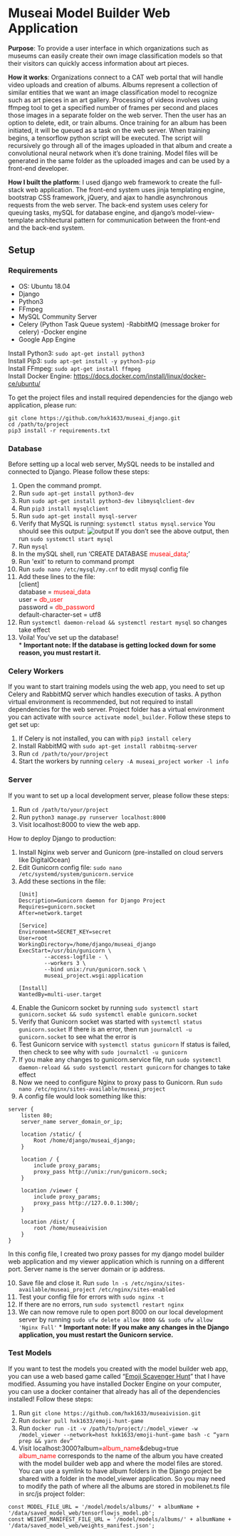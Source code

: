 # Museai Model Builder Web Application

**Purpose**: To provide a user interface in which organizations such as museums can easily 
create their own image classification models so that their visitors can quickly access information 
about art pieces.

**How it works**: Organizations connect to a CAT web portal that will handle video uploads and creation of albums. Albums represent a collection of similar entities that we want an image classification model to recognize such as art pieces in an art gallery. Processing of videos involves using ffmpeg tool to get a specified number of frames per second and places those images in a separate folder on the web server. Then the user has an option to delete, edit, or train albums. Once training for an album has been initiated, it will be queued as a task on the web server. When training begins, a tensorflow python script will be executed. The script will recursively go through all of the images uploaded in that album and create a convolutional neural network when it’s done training. Model files will be generated in the same folder as the uploaded images and can be used by a front-end developer.

**How I built the platform**: I used django web framework to create the full-stack web application. The front-end system uses jinja templating engine, bootstrap CSS framework, jQuery, and ajax to handle asynchronous requests from the web server. The back-end system uses celery for queuing tasks, mySQL for database engine, and django’s model-view-template architectural pattern for communication between the front-end and the back-end system.

## Setup

### Requirements
* OS: Ubuntu 18.04
* Django
* Python3
* FFmpeg
* MySQL Community Server
* Celery (Python Task Queue system) -RabbitMQ (message broker for celery) -Docker engine
* Google App Engine

Install Python3: `sudo apt-get install python3` <br>
Install Pip3: `sudo apt-get install -y python3-pip` <br>
Install FFmpeg: `sudo apt-get install ffmpeg` <br>
Install Docker Engine: https://docs.docker.com/install/linux/docker-ce/ubuntu/ <br>

To get the project files and install required dependencies for the django web application, please run:

`git clone https://github.com/hxk1633/museai_django.git` <br>
`cd /path/to/project` <br>
`pip3 install -r requirements.txt`

### Database
Before setting up a local web server, MySQL needs to be installed and connected to Django. Please follow these steps:
1. Open the command prompt.
2. Run `sudo apt-get install python3-dev`
3. Run `sudo apt-get install python3-dev libmysqlclient-dev`
4. Run `pip3 install mysqlclient`
5. Run `sudo apt-get install mysql-server`
6. Verify that MySQL is running: `systemctl status mysql.service`
   You should see this output:
   ![output](https://github.com/hxk1633/museai_django/assets/34976129/3f48cc07-e898-4f66-996c-45ccc31b611a)
  If you don’t see the above output, then run `sudo systemctl start mysql`
7. Run `mysql`
8. In the mySQL shell, run ‘CREATE DATABASE <span style="color: red">museai_data</span>;’
9. Run 'exit' to return to command prompt
10. Run `sudo nano /etc/mysql/my.cnf` to edit mysql config file
11. Add these lines to the file: <br>
    [client] <br>
    database = <span style="color: red">museai_data</span> <br>
    user = <span style="color: red">db_user</span> <br>
    password = <span style="color: red">db_password</span> <br>
    default-character-set = utf8
12. Run `systemctl daemon-reload && systemctl restart mysql` so changes take effect
13. Voila! You’ve set up the database! <br>
\* **Important note: If the database is getting locked down for some reason, you must restart it.**

### Celery Workers

If you want to start training models using the web app, you need to set up Celery and RabbitMQ server which handles execution of tasks. A python virtual environment is recommended, but not required to install dependencies for the web server. Project folder has a virtual environment you can activate with `source activate model_builder`. Follow these steps to get set up:

1. If Celery is not installed, you can with `pip3 install celery`
2. Install RabbitMQ with `sudo apt-get install rabbitmq-server`
3. Run `cd /path/to/your/project`
4. Start the workers by running `celery -A museai_project worker -l info`

### Server

If you want to set up a local development server, please follow these steps:

1. Run `cd /path/to/your/project`
2. Run `python3 manage.py runserver localhost:8000`
3. Visit localhost:8000 to view the web app.

How to deploy Django to production:

1. Install Nginx web server and Gunicorn (pre-installed on cloud servers like DigitalOcean)
2. Edit Gunicorn config file: `sudo nano /etc/systemd/system/gunicorn.service`
3. Add these sections in the file:
    ```
    [Unit]
    Description=Gunicorn daemon for Django Project 
    Requires=gunicorn.socket
    After=network.target
    
    [Service]
    Environment=SECRET_KEY=secret
    User=root
    WorkingDirectory=/home/django/museai_django
    ExecStart=/usr/bin/gunicorn \
            --access-logfile - \
            --workers 3 \
            --bind unix:/run/gunicorn.sock \
            museai_project.wsgi:application 
        
    [Install]
    WantedBy=multi-user.target
    ```
4. Enable the Gunicorn socket by running `sudo systemctl start gunicorn.socket && sudo systemctl enable gunicorn.socket`
5. Verify that Gunicorn socket was started with `systemctl status gunicorn.socket` If there is an error, then run `journalctl -u gunicorn.socket` to see what the error is
6. Test Gunicorn service with `systemctl status gunicorn` If status is failed, then check to see why with `sudo journalctl -u gunicorn`
7. If you make any changes to gunicorn.service file, run `sudo systemctl daemon-reload && sudo systemctl restart gunicorn` for changes to take effect
8. Now we need to configure Nginx to proxy pass to Gunicorn. Run `sudo nano /etc/nginx/sites-available/museai_project`
9. A config file would look something like this:
  ```
  server { 
      listen 80;
      server_name server_domain_or_ip;
      
      location /static/ {
          Root /home/django/museai_django;
      }

      location / {
          include proxy_params;
          proxy_pass http://unix:/run/gunicorn.sock;
      } 

      location /viewer { 
          include proxy_params; 
          proxy_pass http://127.0.0.1:300/;
      } 
      
      location /dist/ { 
          root /home/museaivision
      } 
  }
  ```
  In this config file, I created two proxy passes for my django model builder web application and my viewer     application which is running on a different port. Server name is the server domain or ip address.
  
10. Save file and close it. Run `sudo ln -s /etc/nginx/sites-available/museai_project /etc/nginx/sites-enabled`
11. Test your config file for errors with `sudo nginx -t`
12. If there are no errors, run `sudo systemctl restart nginx`
13. We can now remove rule to open port 8000 on our local development server by running
`sudo ufw delete allow 8000 && sudo ufw allow 'Nginx Full'`
\* **Important note: If you make any changes in the Django application, you must restart the Gunicorn service.**

### Test Models

If you want to test the models you created with the model builder web app, you can use a web based game called “[Emoji Scavenger Hunt](https://emojiscavengerhunt.withgoogle.com/)” that I have modified. Assuming you have installed Docker Engine on your computer, you can use a docker container that already has all of the dependencies installed! Follow these steps:

1. Run `git clone https://github.com/hxk1633/museaivision.git`
2. Run `docker pull hxk1633/emoji-hunt-game`
3. Run `docker run -it -v /path/to/project/:/model_viewer -w
  /model_viewer --network=host hxk1633/emoji-hunt-game bash -c “yarn
prep && yarn dev”`
4. Visit localhost:3000?album=<span style="color: red">album_name</span>&debug=true <br>
<span style="color: red">album_name</span> corresponds to the name of the album you have created with the model builder web app and where the model files are stored. You can use a symlink to have album folders in the Django project be shared with a folder in the model_viewer application. So you may need to modify the path of where all the albums are stored in mobilenet.ts file in src/js project folder:
```
const MODEL_FILE_URL = '/model/models/albums/' + albumName + 
'/data/saved_model_web/tensorflowjs_model.pb';
const WEIGHT_MANIFEST_FILE_URL = '/model/models/albums/' + albumName + '/data/saved_model_web/weights_manifest.json';
```


   
   
